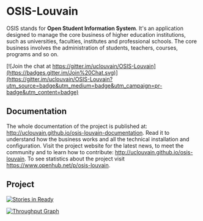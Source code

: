 # OSIS-Louvain

OSIS stands for **Open Student Information System**. It's an application designed to manage the core business of higher education institutions, such as universities, faculties, institutes and professional schools. The core business involves the administration of students, teachers, courses, programs and so on.

[![Join the chat at https://gitter.im/uclouvain/OSIS-Louvain](https://badges.gitter.im/Join%20Chat.svg)](https://gitter.im/uclouvain/OSIS-Louvain?utm_source=badge&utm_medium=badge&utm_campaign=pr-badge&utm_content=badge)

## Documentation

The whole documentation of the project is published at: http://uclouvain.github.io/osis-louvain-documentation. Read it to understand how the business works and all the technical installation and configuration. Visit the project website for the latest news, to meet the community and to learn how to contribute: http://uclouvain.github.io/osis-louvain. To see statistics about the project visit https://www.openhub.net/p/osis-louvain.

## Project

[![Stories in Ready](https://badge.waffle.io/uclouvain/osis-louvain.png?label=ready&title=Ready)](http://waffle.io/uclouvain/osis-louvain)

[![Throughput Graph](https://graphs.waffle.io/uclouvain/osis-louvain/throughput.svg)](https://waffle.io/uclouvain/osis-louvain/metrics)

<script type='text/javascript' src='https://www.openhub.net/p/osis-louvain/widgets/project_basic_stats?format=js'></script>

